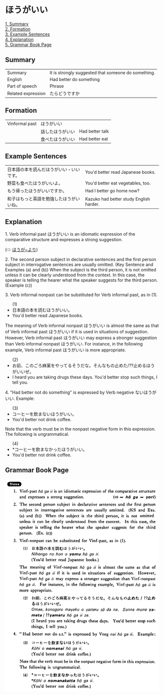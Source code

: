 # ほうがいい

[1. Summary](#summary)<br>
[2. Formation](#formation)<br>
[3. Example Sentences](#example-sentences)<br>
[4. Explanation](#explanation)<br>
[5. Grammar Book Page](#grammar-book-page)<br>


## Summary

<table><tr>   <td>Summary</td>   <td>It is strongly suggested that someone do something.</td></tr><tr>   <td>English</td>   <td>Had better do something</td></tr><tr>   <td>Part of speech</td>   <td>Phrase</td></tr><tr>   <td>Related expression</td>   <td>たらどうですか</td></tr></table>

## Formation

<table class="table"> <tbody><tr class="tr head"> <td class="td"><span class="bold"><span>Vinformal past</span></span></td> <td class="td"><span class="concept">ほうがいい</span> </td> <td class="td"><span>&nbsp;</span></td> </tr> <tr class="tr"> <td class="td"><span>&nbsp;</span></td> <td class="td"><span>話した</span><span class="concept">ほうがいい</span> </td> <td class="td"><span>Had    better talk</span></td> </tr> <tr class="tr"> <td class="td"><span>&nbsp;</span></td> <td class="td"><span>食べた</span><span class="concept">ほうがいい</span> </td> <td class="td"><span>Had    better eat</span></td> </tr> </tbody></table>

## Example Sentences

<table><tr>   <td>日本語の本を読んだほうがいい・いいです。</td>   <td>You'd better read Japanese books.</td></tr><tr>   <td>野菜も食べたほうがいいよ。</td>   <td>You'd better eat vegetables, too.</td></tr><tr>   <td>もう帰ったほうがいいですか。</td>   <td>Had I better go home now?</td></tr><tr>   <td>和子はもっと英語を勉強したほうがいいね。</td>   <td>Kazuko had better study English harder.</td></tr></table>

## Explanation

<p>1. Verb informal past <span class="cloze">ほうがいい</span> is an idiomatic expression of the comparative structure and expresses a strong suggestion.</p>  <p>(⇨ <a href="#㊦ ほうが~より">ほうが~より</a>)</p>  <p>2. The second person subject in declarative sentences and the first person subject in interrogative sentences are usually omitted. (Key Sentence and Examples (a) and (b)) When the subject is the third person, it is not omitted unless it can be clearly understood from the context. In this case, the speaker is telling the hearer what the speaker suggests for the third person. (Example (c))</p>  <p>3. Verb informal nonpast can be substituted for Verb informal past, as in (1).</p>  <ul>(1) <li>日本語の本を読む<span class="cloze">ほうがいい</span>。</li> <li>You'd better read Japanese books.</li> </ul>  <p>The meaning of Verb informal nonpast <span class="cloze">ほうがいい</span> is almost the same as that of Verb informal past <span class="cloze">ほうがいい</span> if it is used in situations of suggestion. However, Verb informal past <span class="cloze">ほうがいい</span> may express a stronger suggestion than Verb informal nonpast <span class="cloze">ほうがいい</span>. For instance, in the following example, Verb informal past <span class="cloze">ほうがいい</span> is more appropriate.</p>  <ul>(2) <li>お前、このごろ麻薬をやってるそうだな。そんなもの止めた/??止める<span class="cloze">ほうがいい</span>ぜ。</li> <li>I heard you are taking drugs these days. You'd better stop such things, I tell you.</li> </ul>  <p>4. "Had better not do something" is expressed by Verb negative ない<span class="cloze">ほうがいい</span>. Example:</p>  <ul>(3) <li>コーヒーを飲まない<span class="cloze">ほうがいい</span>。</li> <li>You'd better not drink coffee.</li> </ul>  <p>Note that the verb must be in the nonpast negative form in this expression. The following is ungrammatical.</p>  <ul>(4) <li>*コーヒーを飲まなかった<span class="cloze">ほうがいい</span>。</li> <li>You'd better not drink coffee.</li> </ul>

## Grammar Book Page

![](../img/Basicほうがいい.png)

